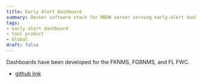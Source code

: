 ```yaml
---
title: Early Alert Dashboard
summary: Docker software stack for MBON server serving early-alert dashboards.
tags:
- early alert dashboard
- tool product
- Global
draft: false
---
```


Dashboards have been developed for the FKNMS, FGBNMS, and FL FWC.

* [github link](https://github.com/marinebon/mbon-dashboard-server/)
